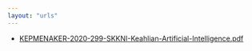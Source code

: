 ```yaml
---
layout: "urls"
---
```

* [KEPMENAKER-2020-299-SKKNI-Keahlian-Artificial-Intelligence.pdf](KEPMENAKER-2020-299-SKKNI-Keahlian-Artificial-Intelligence.pdf)

